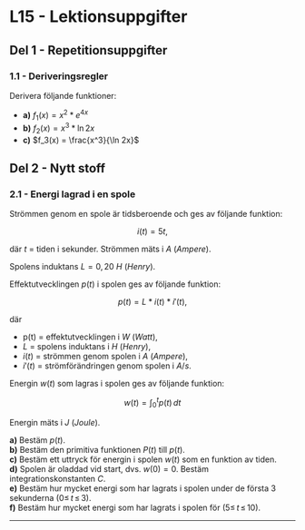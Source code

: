 # L15 - Lektionsuppgifter

## Del 1 - Repetitionsuppgifter

### 1.1 - Deriveringsregler

Derivera följande funktioner:
* **a)** $f_1(x) = x^2 * e^{4x}$
* **b)** $f_2(x) = x^3 * \ln 2x$
* **c)** $f_3(x) = \frac{x^3}{\ln 2x}$

## Del 2 - Nytt stoff

### 2.1 - Energi lagrad i en spole
Strömmen genom en spole är tidsberoende och ges av följande funktion:

```math
i(t) = 5t,
```

där $t$ = tiden i sekunder. Strömmen mäts i $A$ $(Ampere)$.

Spolens induktans $L = 0,20$ $H$ $(Henry)$.

Effektutvecklingen $p(t)$ i spolen ges av följande funktion:

```math
p(t) = L * i(t) * i'(t),
```

där
* p(t) = effektutvecklingen i $W$ $(Watt)$,
* $L$ = spolens induktans i $H$ $(Henry)$,
* $i(t)$ = strömmen genom spolen i $A$ $(Ampere)$,
* $i'(t)$ = strömförändringen genom spolen i $A/s$.

Energin $w(t)$ som lagras i spolen ges av följande funktion:

```math
w(t) = \int_0^t p(t)\,dt
```

Energin mäts i $J$ $(Joule)$.

**a)** Bestäm $p(t)$.\
**b)** Bestäm den primitiva funktionen $P(t)$ till $p(t)$.\
**c)** Bestäm ett uttryck för energin i spolen $w(t)$ som en funktion av tiden.\
**d)** Spolen är oladdad vid start, dvs. $w(0) = 0$. Bestäm integrationskonstanten $C$.\
**e)** Bestäm hur mycket energi som har lagrats i spolen under de första $3$ sekunderna $(0{\le}\,t\,{\le}\,3)$.\
**f)** Bestäm hur mycket energi som har lagrats i spolen för $(5{\le}\,t\,{\le}\,10)$.

---
